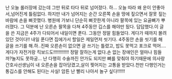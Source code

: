난 오늘 롤러장에 갔는데 그만 뒤로 타다 뒤로 넘어졌다.
하... 오늘 따라 왜 운이 안좋아서,넘어진게 틀림없다.
하지만 내가 넘어지는 순간 오른쪽 손을 땅에 짚으면서 잘못 짚는 바람에
손을 삐끗했다. 병원에 가보니 단순히 삐끗한게 아니라 팔목에 있는 요골뼈가 뿌러졌다.
그 덕분에 난 오른손 팔목을 다쳐 4주동안 깁스를 해야만 됬다.
답답했다.이 글을 쓴 지금은 4주가 다되어서 내일이면 푼다.
그동안 정말 힘들었다. 게다가 때까지 몰려 있던 것이다!!
내일 푼다면 집에가서 할일은 제일먼저 씻기다.
4주동안 손을 씻기를 해 글을 쓰기를 해.하..진짜 오른손이 없으면 글 쓰기는 틀렸고,
밥도 못먹고 포크로 먹어....게다가 자전거랑 킥보드도!!!!!!!!!!!!
정말 잘하는게 없다.손 없는 장애인은 얼마나 힘들까?놀지도 못하궁...
난 다행히 수술까진 안가도 되지만 뼈를 맞춰야 하기때문에 의사랑 간호사선생님이 
내 오른손을 잡아당겼고,살이 찢어지는 고통을 받았다.천만 다행인거는 통깁스를 안해도 된다는 사실!
암튼 난 빨리 나아서 놀구 싶다!!!!!!
